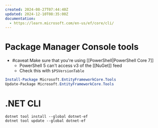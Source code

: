 ```yaml
---
created: 2024-08-27T07:44:40Z
updated: 2024-12-10T08:35:00Z
documentation:
  - https://learn.microsoft.com/en-us/ef/core/cli/
---
```


# Package Manager Console tools
- #caveat Make sure that you're using [[PowerShell|PowerShell Core 7]]
	- PowerShell 5 can't access v3 of the [[NuGet]] feed
	- Check this with `$PSVersionTable`
```powershell
Install-Package Microsoft.EntityFrameworkCore.Tools
Update-Package Microsoft.EntityFrameworkCore.Tools
```
# .NET CLI
```
dotnet tool install --global dotnet-ef
dotnet tool update --global dotnet-ef
```